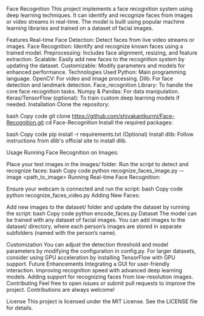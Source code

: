 Face Recognition
This project implements a face recognition system using deep learning techniques. It can identify and recognize faces from images or video streams in real-time. The model is built using popular machine learning libraries and trained on a dataset of facial images.

Features
Real-time Face Detection: Detect faces from live video streams or images.
Face Recognition: Identify and recognize known faces using a trained model.
Preprocessing: Includes face alignment, resizing, and feature extraction.
Scalable: Easily add new faces to the recognition system by updating the dataset.
Customizable: Modify parameters and models for enhanced performance.
Technologies Used
Python: Main programming language.
OpenCV: For video and image processing.
Dlib: For face detection and landmark detection.
Face_recognition Library: To handle the core face recognition tasks.
Numpy & Pandas: For data manipulation.
Keras/TensorFlow (optional): To train custom deep learning models if needed.
Installation
Clone the repository:

bash
Copy code
git clone https://github.com/shivakantkurmi/Face-Recognition.git
cd Face-Recognition
Install the required packages:

bash
Copy code
pip install -r requirements.txt
(Optional) Install dlib: Follow instructions from dlib's official site to install dlib.

Usage
Running Face Recognition on Images:

Place your test images in the images/ folder.
Run the script to detect and recognize faces:
bash
Copy code
python recognize_faces_image.py --image <path_to_image>
Running Real-time Face Recognition:

Ensure your webcam is connected and run the script:
bash
Copy code
python recognize_faces_video.py
Adding New Faces:

Add new images to the dataset/ folder and update the dataset by running the script:
bash
Copy code
python encode_faces.py
Dataset
The model can be trained with any dataset of facial images. You can add images to the dataset/ directory, where each person’s images are stored in separate subfolders (named with the person’s name).

Customization
You can adjust the detection threshold and model parameters by modifying the configuration in config.py.
For larger datasets, consider using GPU acceleration by installing TensorFlow with GPU support.
Future Enhancements
Integrating a GUI for user-friendly interaction.
Improving recognition speed with advanced deep learning models.
Adding support for recognizing faces from low-resolution images.
Contributing
Feel free to open issues or submit pull requests to improve the project. Contributions are always welcome!

License
This project is licensed under the MIT License. See the LICENSE file for details.
